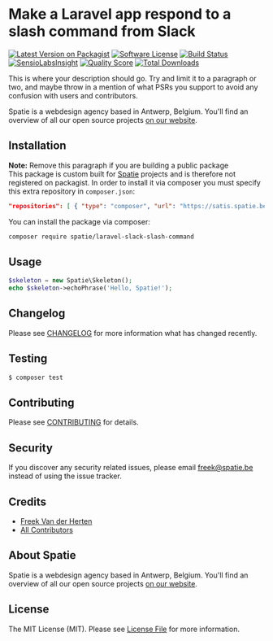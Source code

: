 # Make a Laravel app respond to a slash command from Slack

[![Latest Version on Packagist](https://img.shields.io/packagist/v/spatie/laravel-slack-slash-command.svg?style=flat-square)](https://packagist.org/packages/spatie/laravel-slack-slash-command)
[![Software License](https://img.shields.io/badge/license-MIT-brightgreen.svg?style=flat-square)](LICENSE.md)
[![Build Status](https://img.shields.io/travis/spatie/laravel-slack-slash-command/master.svg?style=flat-square)](https://travis-ci.org/spatie/laravel-slack-slash-command)
[![SensioLabsInsight](https://img.shields.io/sensiolabs/i/4c293b8a-4e83-4e72-b2ac-949497b92ae3.svg?style=flat-square)](https://insight.sensiolabs.com/projects/4c293b8a-4e83-4e72-b2ac-949497b92ae3)
[![Quality Score](https://img.shields.io/scrutinizer/g/spatie/laravel-slack-slash-command.svg?style=flat-square)](https://scrutinizer-ci.com/g/spatie/laravel-slack-slash-command)
[![Total Downloads](https://img.shields.io/packagist/dt/spatie/laravel-slack-slash-command.svg?style=flat-square)](https://packagist.org/packages/spatie/laravel-slack-slash-command)

This is where your description should go. Try and limit it to a paragraph or two, and maybe throw in a mention of what PSRs you support to avoid any confusion with users and contributors.

Spatie is a webdesign agency based in Antwerp, Belgium. You'll find an overview of all our open source projects [on our website](https://spatie.be/opensource).

## Installation

**Note:** Remove this paragraph if you are building a public package  
This package is custom built for [Spatie](https://spatie.be) projects and is therefore not registered on packagist. In order to install it via composer you must specify this extra repository in `composer.json`:

```json
"repositories": [ { "type": "composer", "url": "https://satis.spatie.be/" } ]
```

You can install the package via composer:

``` bash
composer require spatie/laravel-slack-slash-command
```

## Usage

``` php
$skeleton = new Spatie\Skeleton();
echo $skeleton->echoPhrase('Hello, Spatie!');
```

## Changelog

Please see [CHANGELOG](CHANGELOG.md) for more information what has changed recently.

## Testing

``` bash
$ composer test
```

## Contributing

Please see [CONTRIBUTING](CONTRIBUTING.md) for details.

## Security

If you discover any security related issues, please email freek@spatie.be instead of using the issue tracker.

## Credits

- [Freek Van der Herten](https://github.com/freekmurze)
- [All Contributors](../../contributors)

## About Spatie
Spatie is a webdesign agency based in Antwerp, Belgium. You'll find an overview of all our open source projects [on our website](https://spatie.be/opensource).

## License

The MIT License (MIT). Please see [License File](LICENSE.md) for more information.
